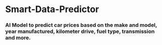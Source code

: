 # Smart-Data-Predictor

### AI Model to predict car prices based on the make and model, year manufactured, kilometer drive, fuel type, transmission and more.
